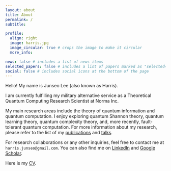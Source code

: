 ```yaml
---
layout: about
title: About
permalink: /
subtitle: 

profile:
  align: right
  image: harris.jpg
  image_circular: true # crops the image to make it circular
  more_info:

news: false # includes a list of news items
selected_papers: false # includes a list of papers marked as "selected={true}"
social: false # includes social icons at the bottom of the page
---
```


Hello! My name is Junseo Lee (also known as Harris).

I am currently fulfilling my military alternative service as a Theoretical Quantum Computing Research Scientist at Norma Inc.

My main research areas include the theory of quantum information and quantum computation. I enjoy exploring quantum Shannon theory, quantum learning theory, quantum complexity theory, and, more recently, fault-tolerant quantum computation. For more information about my research, please refer to the list of my [publications](/publications) and [talks](/talks).

For research collaborations or any other inquiries, feel free to contact me at `harris.junseo@gmail.com`.
You can also find me on [LinkedIn](http://www.linkedin.com/in/harris-quantum) and [Google Scholar](https://scholar.google.co.kr/citations?user=mal5ZI8AAAAJ&hl=ko).

Here is my [CV](/assets/pdf/CV_Harris_Junseo_Lee.pdf).
